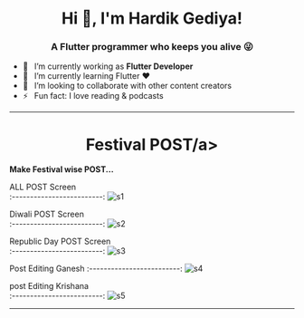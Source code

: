 <h1 align="center"> Hi 👋, I'm Hardik Gediya!</a></h1>
<h3 align="center">A Flutter programmer who keeps you alive 😜</h3>


- 🔭 &ensp;I’m currently working as **Flutter Developer**
- 🌱 &ensp;I’m currently learning Flutter ❤️
- 👯 &ensp;I’m looking to collaborate with other content creators
- ⚡ &ensp;Fun fact: I love reading & podcasts

----------------------------------------------------------------------


<h1 align="center">Festival POST/a></h1>

**Make Festival wise POST...**


ALL POST Screen    
:-------------------------:
![s1](https://user-images.githubusercontent.com/77672442/173169355-6570dce5-3a7b-4a4a-a960-1d90671d48f5.jpg)

Diwali POST Screen  
:-------------------------:
![s2](https://user-images.githubusercontent.com/77672442/173169357-74cba41e-dbda-474d-b8a8-52e35d0de81f.jpg)

Republic Day POST Screen  
:-------------------------:
![s3](https://user-images.githubusercontent.com/77672442/173169358-4d804f47-6e3e-470b-b7c7-fa402679d5d5.jpg)

Post Editing Ganesh 
:-------------------------:
![s4](https://user-images.githubusercontent.com/77672442/173169359-8caf93e8-37ff-4142-bc54-58daac3935a8.jpg)

post Editing Krishana   
:-------------------------:
![s5](https://user-images.githubusercontent.com/77672442/173169353-06d2b5f5-9805-491f-9c97-c72bead7d409.jpg)





----------------------------------------------------------------------



